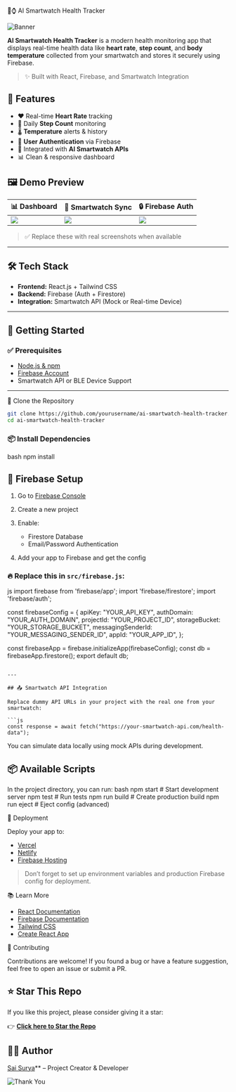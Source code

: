  🧠⌚ AI Smartwatch Health Tracker

![Banner](https://via.placeholder.com/1200x400?text=AI+Smartwatch+Health+Tracker+%7C+Track+Heart+Rate%2C+Steps%2C+Temperature)

**AI Smartwatch Health Tracker** is a modern health monitoring app that displays real-time health data like **heart rate**, **step count**, and **body temperature** collected from your smartwatch and stores it securely using Firebase.

> ✨ Built with React, Firebase, and Smartwatch Integration

## 🌟 Features

- ❤️ Real-time **Heart Rate** tracking  
- 👣 Daily **Step Count** monitoring  
- 🌡️ **Temperature** alerts & history  
- 🔐 **User Authentication** via Firebase  
- 🧠 Integrated with **AI Smartwatch APIs**  
- 📊 Clean & responsive dashboard  


## 🖼️ Demo Preview

| 📊 Dashboard | 📱 Smartwatch Sync | 🔒 Firebase Auth |
|-------------|-------------------|------------------|
| ![](https://via.placeholder.com/400x250?text=Dashboard+Live+View) | ![](https://via.placeholder.com/400x250?text=Smartwatch+Live+Data) | ![](https://via.placeholder.com/400x250?text=Login+%2F+Register+Page) |

> ✅ Replace these with real screenshots when available

---

## 🛠️ Tech Stack

- **Frontend:** React.js + Tailwind CSS  
- **Backend:** Firebase (Auth + Firestore)  
- **Integration:** Smartwatch API (Mock or Real-time Device)  

---

## 🚀 Getting Started

### ✅ Prerequisites

- [Node.js & npm](https://nodejs.org/)
- [Firebase Account](https://firebase.google.com/)
- Smartwatch API or BLE Device Support  

---
 📁 Clone the Repository

```bash
git clone https://github.com/yourusername/ai-smartwatch-health-tracker.git
cd ai-smartwatch-health-tracker
````

### 📦 Install Dependencies
bash
npm install

## 🔧 Firebase Setup

1. Go to [Firebase Console](https://console.firebase.google.com/)
2. Create a new project
3. Enable:

   * Firestore Database
   * Email/Password Authentication
4. Add your app to Firebase and get the config

### 🔥 Replace this in `src/firebase.js`:
js
import firebase from 'firebase/app';
import 'firebase/firestore';
import 'firebase/auth';

const firebaseConfig = {
  apiKey: "YOUR_API_KEY",
  authDomain: "YOUR_AUTH_DOMAIN",
  projectId: "YOUR_PROJECT_ID",
  storageBucket: "YOUR_STORAGE_BUCKET",
  messagingSenderId: "YOUR_MESSAGING_SENDER_ID",
  appId: "YOUR_APP_ID",
};

const firebaseApp = firebase.initializeApp(firebaseConfig);
const db = firebaseApp.firestore();
export default db;
```

---

## 📤 Smartwatch API Integration

Replace dummy API URLs in your project with the real one from your smartwatch:

```js
const response = await fetch("https://your-smartwatch-api.com/health-data");
```

You can simulate data locally using mock APIs during development.


## 📦 Available Scripts

In the project directory, you can run:
bash
npm start        # Start development server
npm test         # Run tests
npm run build    # Create production build
npm run eject    # Eject config (advanced)

📡 Deployment

Deploy your app to:

* [Vercel](https://vercel.com/)
* [Netlify](https://netlify.com/)
* [Firebase Hosting](https://firebase.google.com/docs/hosting)

> Don’t forget to set up environment variables and production Firebase config for deployment.

📚 Learn More

* [React Documentation](https://reactjs.org/)
* [Firebase Documentation](https://firebase.google.com/docs)
* [Tailwind CSS](https://tailwindcss.com/)
* [Create React App](https://create-react-app.dev/docs/getting-started/)

 🙌 Contributing

Contributions are welcome!
If you found a bug or have a feature suggestion, feel free to open an issue or submit a PR.

## ⭐ Star This Repo
If you like this project, please consider giving it a star:

👉 [**Click here to Star the Repo**](https://github.com/saisurya123658/ai-smartwatch-health-tracker)

## 👨‍💻 Author
[Sai Surya](https://github.com/saisurya123658)** – Project Creator & Developer

![Thank You](https://via.placeholder.com/1200x200?text=Thanks+for+Using+AI+Smartwatch+Tracker+%F0%9F%92%AA)

